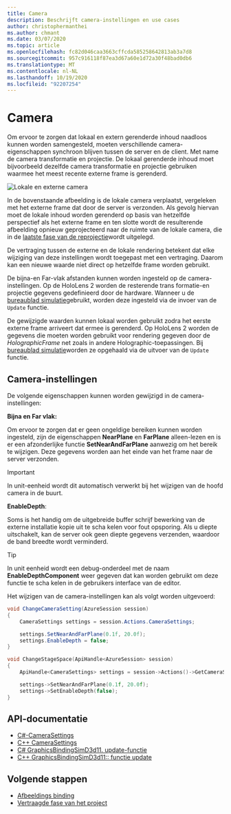 ```yaml
---
title: Camera
description: Beschrijft camera-instellingen en use cases
author: christophermanthei
ms.author: chmant
ms.date: 03/07/2020
ms.topic: article
ms.openlocfilehash: fc82d046caa3663cffcda585258642813ab3a7d8
ms.sourcegitcommit: 957c916118f87ea3d67a60e1d72a30f48bad0db6
ms.translationtype: MT
ms.contentlocale: nl-NL
ms.lasthandoff: 10/19/2020
ms.locfileid: "92207254"
---
```

# <a name="camera"></a>Camera

Om ervoor te zorgen dat lokaal en extern gerenderde inhoud naadloos kunnen worden samengesteld, moeten verschillende camera-eigenschappen synchroon blijven tussen de server en de client. Met name de camera transformatie en projectie. De lokaal gerenderde inhoud moet bijvoorbeeld dezelfde camera transformatie en projectie gebruiken waarmee het meest recente externe frame is gerenderd.

![Lokale en externe camera](./media/camera.png)

In de bovenstaande afbeelding is de lokale camera verplaatst, vergeleken met het externe frame dat door de server is verzonden. Als gevolg hiervan moet de lokale inhoud worden gerenderd op basis van hetzelfde perspectief als het externe frame en ten slotte wordt de resulterende afbeelding opnieuw geprojecteerd naar de ruimte van de lokale camera, die in de [laatste fase van de reprojectie](late-stage-reprojection.md)wordt uitgelegd.

De vertraging tussen de externe en de lokale rendering betekent dat elke wijziging van deze instellingen wordt toegepast met een vertraging. Daarom kan een nieuwe waarde niet direct op hetzelfde frame worden gebruikt.

De bijna-en Far-vlak afstanden kunnen worden ingesteld op de camera-instellingen. Op de HoloLens 2 worden de resterende trans formatie-en projectie gegevens gedefinieerd door de hardware. Wanneer u de [bureaublad simulatie](../../concepts/graphics-bindings.md)gebruikt, worden deze ingesteld via de invoer van de `Update` functie.

De gewijzigde waarden kunnen lokaal worden gebruikt zodra het eerste externe frame arriveert dat ermee is gerenderd. Op HoloLens 2 worden de gegevens die moeten worden gebruikt voor rendering gegeven door de *HolographicFrame* net zoals in andere Holographic-toepassingen. Bij [bureaublad simulatie](../../concepts/graphics-bindings.md)worden ze opgehaald via de uitvoer van de `Update` functie.

## <a name="camera-settings"></a>Camera-instellingen

De volgende eigenschappen kunnen worden gewijzigd in de camera-instellingen:

**Bijna en Far vlak:**

Om ervoor te zorgen dat er geen ongeldige bereiken kunnen worden ingesteld, zijn de eigenschappen **NearPlane** en **FarPlane** alleen-lezen en is er een afzonderlijke functie **SetNearAndFarPlane** aanwezig om het bereik te wijzigen. Deze gegevens worden aan het einde van het frame naar de server verzonden.

> [!IMPORTANT]
> In unit-eenheid wordt dit automatisch verwerkt bij het wijzigen van de hoofd camera in de buurt.

**EnableDepth**:

Soms is het handig om de uitgebreide buffer schrijf bewerking van de externe installatie kopie uit te scha kelen voor fout opsporing. Als u diepte uitschakelt, kan de server ook geen diepte gegevens verzenden, waardoor de band breedte wordt verminderd.

> [!TIP]
> In unit eenheid wordt een debug-onderdeel met de naam **EnableDepthComponent** weer gegeven dat kan worden gebruikt om deze functie te scha kelen in de gebruikers interface van de editor.

Het wijzigen van de camera-instellingen kan als volgt worden uitgevoerd:

```cs
void ChangeCameraSetting(AzureSession session)
{
    CameraSettings settings = session.Actions.CameraSettings;

    settings.SetNearAndFarPlane(0.1f, 20.0f);
    settings.EnableDepth = false;
}
```

```cpp
void ChangeStageSpace(ApiHandle<AzureSession> session)
{
    ApiHandle<CameraSettings> settings = session->Actions()->GetCameraSettings();

    settings->SetNearAndFarPlane(0.1f, 20.0f);
    settings->SetEnableDepth(false);
}
```

## <a name="api-documentation"></a>API-documentatie

* [C#-CameraSettings](/dotnet/api/microsoft.azure.remoterendering.camerasettings)
* [C++ CameraSettings](/cpp/api/remote-rendering/camerasettings)
* [C# GraphicsBindingSimD3d11. update-functie](/dotnet/api/microsoft.azure.remoterendering.graphicsbindingsimd3d11.update)
* [C++ GraphicsBindingSimD3d11:: functie update](/cpp/api/remote-rendering/graphicsbindingsimd3d11#update)

## <a name="next-steps"></a>Volgende stappen

* [Afbeeldings binding](../../concepts/graphics-bindings.md)
* [Vertraagde fase van het project](late-stage-reprojection.md)